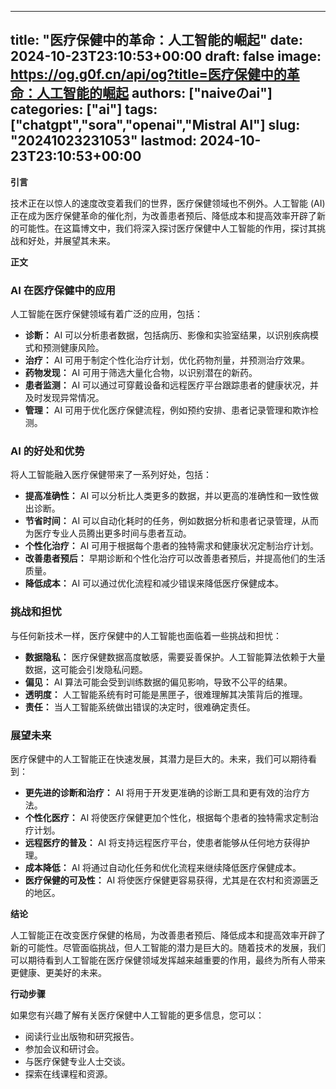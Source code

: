 
---
title: "医疗保健中的革命：人工智能的崛起"
date: 2024-10-23T23:10:53+00:00
draft: false
image: https://og.g0f.cn/api/og?title=医疗保健中的革命：人工智能的崛起
authors: ["naiveのai"]
categories: ["ai"]
tags: ["chatgpt","sora","openai","Mistral AI"]
slug: "20241023231053"
lastmod: 2024-10-23T23:10:53+00:00
---
**引言**

技术正在以惊人的速度改变着我们的世界，医疗保健领域也不例外。人工智能 (AI) 正在成为医疗保健革命的催化剂，为改善患者预后、降低成本和提高效率开辟了新的可能性。在这篇博文中，我们将深入探讨医疗保健中人工智能的作用，探讨其挑战和好处，并展望其未来。

**正文**

### AI 在医疗保健中的应用

人工智能在医疗保健领域有着广泛的应用，包括：

- **诊断：** AI 可以分析患者数据，包括病历、影像和实验室结果，以识别疾病模式和预测健康风险。
- **治疗：** AI 可用于制定个性化治疗计划，优化药物剂量，并预测治疗效果。
- **药物发现：** AI 可用于筛选大量化合物，以识别潜在的新药。
- **患者监测：** AI 可以通过可穿戴设备和远程医疗平台跟踪患者的健康状况，并及时发现异常情况。
- **管理：** AI 可用于优化医疗保健流程，例如预约安排、患者记录管理和欺诈检测。

### AI 的好处和优势

将人工智能融入医疗保健带来了一系列好处，包括：

- **提高准确性：** AI 可以分析比人类更多的数据，并以更高的准确性和一致性做出诊断。
- **节省时间：** AI 可以自动化耗时的任务，例如数据分析和患者记录管理，从而为医疗专业人员腾出更多时间与患者互动。
- **个性化治疗：** AI 可用于根据每个患者的独特需求和健康状况定制治疗计划。
- **改善患者预后：** 早期诊断和个性化治疗可以改善患者预后，并提高他们的生活质量。
- **降低成本：** AI 可以通过优化流程和减少错误来降低医疗保健成本。

### 挑战和担忧

与任何新技术一样，医疗保健中的人工智能也面临着一些挑战和担忧：

- **数据隐私：** 医疗保健数据高度敏感，需要妥善保护。人工智能算法依赖于大量数据，这可能会引发隐私问题。
- **偏见：** AI 算法可能会受到训练数据的偏见影响，导致不公平的结果。
- **透明度：** 人工智能系统有时可能是黑匣子，很难理解其决策背后的推理。
- **责任：** 当人工智能系统做出错误的决定时，很难确定责任。

### 展望未来

医疗保健中的人工智能正在快速发展，其潜力是巨大的。未来，我们可以期待看到：

- **更先进的诊断和治疗：** AI 将用于开发更准确的诊断工具和更有效的治疗方法。
- **个性化医疗：** AI 将使医疗保健更加个性化，根据每个患者的独特需求定制治疗计划。
- **远程医疗的普及：** AI 将支持远程医疗平台，使患者能够从任何地方获得护理。
- **成本降低：** AI 将通过自动化任务和优化流程来继续降低医疗保健成本。
- **医疗保健的可及性：** AI 将使医疗保健更容易获得，尤其是在农村和资源匮乏的地区。

**结论**

人工智能正在改变医疗保健的格局，为改善患者预后、降低成本和提高效率开辟了新的可能性。尽管面临挑战，但人工智能的潜力是巨大的。随着技术的发展，我们可以期待看到人工智能在医疗保健领域发挥越来越重要的作用，最终为所有人带来更健康、更美好的未来。

**行动步骤**

如果您有兴趣了解有关医疗保健中人工智能的更多信息，您可以：

- 阅读行业出版物和研究报告。
- 参加会议和研讨会。
- 与医疗保健专业人士交谈。
- 探索在线课程和资源。